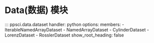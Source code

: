 # Data(数据) 模块

::: ppsci.data.dataset
    handler: python
    options:
      members:
        - IterableNamedArrayDataset
        - NamedArrayDataset
        - CylinderDataset
        - LorenzDataset
        - RosslerDataset
      show_root_heading: false
